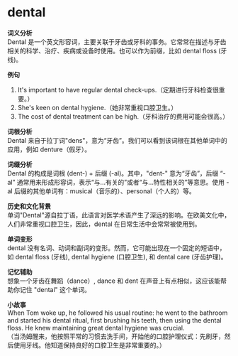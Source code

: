# dental

**词义分析**  
Dental 是一个英文形容词，主要关联于牙齿或牙科的事务。它常常在描述与牙齿相关的科学、治疗、疾病或设备时使用。也可以作为前缀，比如 dental floss (牙线)。

  

**例句**

  

1.  It's important to have regular dental check-ups.（定期进行牙科检查很重要。）
2.  She's keen on dental hygiene.（她非常重视口腔卫生。）
3.  The cost of dental treatment can be high.（牙科治疗的费用可能会很高。）

  

**词根分析**  
Dental 来自于拉丁词"dens"，意为“牙齿”。我们可以看到该词根在其他单词中的应用，例如 denture（假牙）。

  

**词缀分析**  
Dental 的构成是词根 (dent-) + 后缀 (-al)。其中，"dent-" 意为“牙齿”，后缀 “-al” 通常用来形成形容词，表示“与…有关的”或者“与…特性相关的”等意思。使用 -al 后缀的其他单词有：musical（音乐的）、personal（个人的）等。

  

**历史和文化背景**  
单词"Dental"源自拉丁语，此语言对医学术语产生了深远的影响。在欧美文化中，人们非常重视口腔卫生，因此，dental 在日常生活中会常常被使用到。

  

**单词变形**  
dental 没有名词、动词和副词的变形。然而，它可能出现在一个固定的短语中，如 dental floss (牙线), dental hygiene (口腔卫生), 和 dental care (牙齿护理)。

  

**记忆辅助**  
想象一个牙齿在舞蹈（dance）, dance 和 dent 在声音上有点相似，这应该能帮助你记住 "dental" 这个单词。

  

**小故事**  
When Tom woke up, he followed his usual routine: he went to the bathroom and started his dental ritual, first brushing his teeth, then using the dental floss. He knew maintaining great dental hygiene was crucial.  
（当汤姆醒来，他按照平常的习惯去洗手间，开始他的口腔护理仪式：先刷牙，然后使用牙线。他知道保持良好的口腔卫生是非常重要的。）
